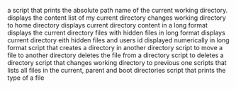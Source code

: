 a script that prints the absolute path name of the current working directory.
displays the content list of my current directory
changes working directory to home directory
displays current directory content in a long format
displays the current directory files with hidden files in long format
displays current directory eith hidden files and users id displayed numerically in long format
script that creates a directory in another directory
script to move a file to another directory
deletes the file from a directory
script to deletes a directory
script that changes working directory to previous one
scripts that lists all files in the current, parent and boot directories
script that prints the type of a file 
